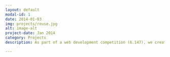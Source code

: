 ```yaml
---
layout: default
modal-id: 1
date: 2014-01-03
img: projects/reuse.jpg
alt: image-alt
project-date: Jan 2014
category: Projects
description: As part of a web development competition (6.147), we created a trash-to-treasure website for local communities. Users could post their unwanted items, and could also browse their local areas to claim each other's items on a map, 

---
```

